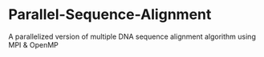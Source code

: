 # Parallel-Sequence-Alignment
A parallelized version of multiple DNA sequence alignment algorithm using MPI &amp; OpenMP
